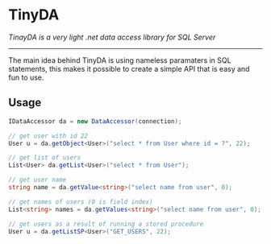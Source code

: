 # TinyDA
*TinayDA is a very light .net data access library for SQL Server*
***
The main idea behind TinyDA is using nameless paramaters in SQL statements, this makes it possible to create a simple API that is easy and fun to use.
## Usage

``` CS
IDataAccessor da = new DataAccessor(connection);

// get user with id 22
User u = da.getObject<User>("select * from User where id = ?", 22);

// get list of users
List<User> da.getList<User>("select * from User");

// get user name
string name = da.getValue<string>("select name from user", 0);

// get names of users (0 is field index)
List<string> names = da.getValues<string>("select name from user", 0);

// get users as a result of running a stored procedure
User u = da.getListSP<User>("GET_USERS", 22);
```
